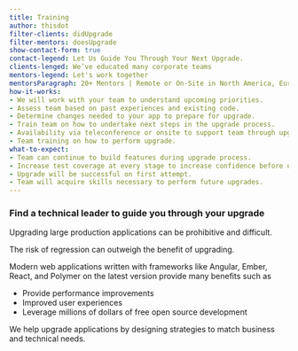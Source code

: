 ```yaml
---
title: Training
author: thisdot
filter-clients: didUpgrade
filter-mentors: doesUpgrade
show-contact-form: true
contact-legend: Let Us Guide You Through Your Next Upgrade.
clients-lenged: We’ve educated many corporate teams
mentors-legend: Let's work together
mentorsParagraph: 20+ Mentors | Remote or On-Site in North America, Europe, India and Asia
how-it-works:
- We will work with your team to understand upcoming priorities.
- Assess team based on past experiences and existing code.
- Determine changes needed to your app to prepare for upgrade.
- Train team on how to undertake next steps in the upgrade process.
- Availability via teleconference or onsite to support team through upgrade.
- Team training on how to perform upgrade.
what-to-expect:
- Team can continue to build features during upgrade process.
- Increase test coverage at every stage to increase confidence before upgrade.
- Upgrade will be successful on first attempt.
- Team will acquire skills necessary to perform future upgrades.
---
```

### Find a technical leader to guide you through your upgrade

Upgrading large production applications can be prohibitive and difficult.

The risk of regression can outweigh the benefit of upgrading.

Modern web applications written with frameworks like Angular, Ember, React, and Polymer on the latest version provide many benefits such as

- Provide performance improvements
- Improved user experiences
- Leverage millions of dollars of free open source development

We help upgrade applications by designing strategies to match business and technical needs.
